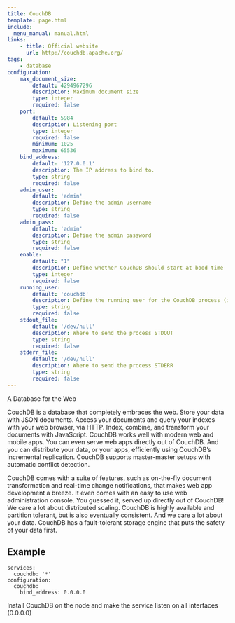 ```yaml
---
title: CouchDB
template: page.html
include: 
  menu_manual: manual.html
links:
    - title: Official website
      url: http://couchdb.apache.org/
tags:
    - database
configuration: 
    max_document_size:
        default: 4294967296
        description: Maximum document size
        type: integer
        required: false
    port:
        default: 5984
        description: Listening port
        type: integer
        required: false
        minimum: 1025
        maximum: 65536
    bind_address:
        default: '127.0.0.1'
        description: The IP address to bind to.
        type: string
        required: false
    admin_user:
        default: 'admin'
        description: Define the admin username
        type: string
        required: false
    admin_pass:
        default: 'admin'
        description: Define the admin password
        type: string
        required: false
    enable:
        default: "1"
        description: Define whether CouchDB should start at bood time
        type: integer
        required: false
    running_user:
        default: 'couchdb'
        description: Define the running user for the CouchDB process (it needs to exist)
        type: string
        required: false
    stdout_file:
        default: '/dev/null'
        description: Where to send the process STDOUT
        type: string
        required: false
    stderr_file:
        default: '/dev/null'
        description: Where to send the process STDERR
        type: string
        required: false
---
```

A Database for the Web

CouchDB is a database that completely embraces the web. Store your data with JSON documents. Access your documents and query your indexes with your web browser, via HTTP. Index, combine, and transform your documents with JavaScript. CouchDB works well with modern web and mobile apps. You can even serve web apps directly out of CouchDB. And you can distribute your data, or your apps, efficiently using CouchDB’s incremental replication. CouchDB supports master-master setups with automatic conflict detection.

CouchDB comes with a suite of features, such as on-the-fly document transformation and real-time change notifications, that makes web app development a breeze. It even comes with an easy to use web administration console. You guessed it, served up directly out of CouchDB! We care a lot about distributed scaling. CouchDB is highly available and partition tolerant, but is also eventually consistent. And we care a lot about your data. CouchDB has a fault-tolerant storage engine that puts the safety of your data first.

## Example

    services:
      couchdb: '*'
    configuration:
      couchdb:
        bind_address: 0.0.0.0

Install CouchDB on the node and make the service listen on all interfaces (0.0.0.0)